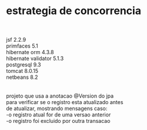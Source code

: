 # estrategia de concorrencia
<br/><br/>
jsf 2.2.9<br/>
primfaces 5.1<br/>
hibernate orm 4.3.8<br/>
hibernate validator 5.1.3<br/>
postgresql 9.3<br/>
tomcat 8.0.15<br/>
netbeans 8.2<br/>
<br/><br/>
projeto que usa a anotacao @Version do jpa<br/>
para verificar se o registro esta atualizado antes <br/>
de atualizar, mostrando mensagens caso:<br/>
-o registro atual for de uma versao anterior<br/>
-o registro foi excluido por outra transacao<br/>
